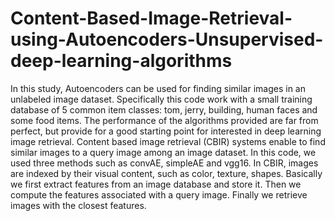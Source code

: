 # Content-Based-Image-Retrieval-using-Autoencoders-Unsupervised-deep-learning-algorithms
In this study, Autoencoders can be used for finding similar images in an unlabeled image dataset. Specifically this code work with a small training database of 5 common item classes: tom, jerry, building, human faces and some food items. The performance of the algorithms provided are far from perfect, but provide for a good starting point for interested in deep learning image retrieval. Content based image retrieval (CBIR) systems enable to find similar images to a query image among an image dataset. In this code, we used three methods such as convAE, simpleAE and vgg16. In CBIR, images are indexed by their visual content, such as color, texture, shapes. Basically we first extract features from an image database and store it. Then we compute the features associated with a query image. Finally we retrieve images with the closest features.
